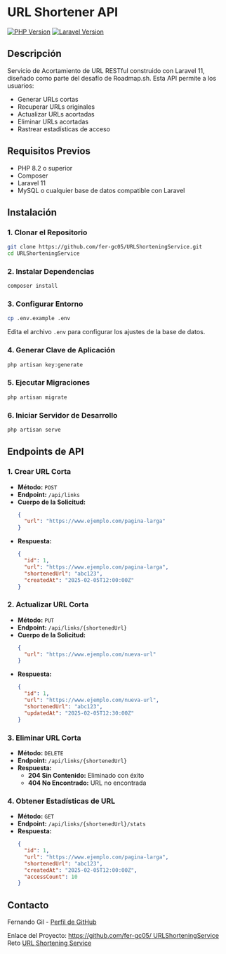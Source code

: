 # URL Shortener API

[![PHP Version](https://img.shields.io/badge/PHP-8.2%2B-777BB4?logo=php)](https://php.net/)
[![Laravel Version](https://img.shields.io/badge/Laravel-11.x-FF2D20?logo=laravel)](https://laravel.com)


## Descripción

Servicio de Acortamiento de URL RESTful construido con Laravel 11, diseñado como parte del desafío de Roadmap.sh. Esta API permite a los usuarios:
- Generar URLs cortas
- Recuperar URLs originales
- Actualizar URLs acortadas
- Eliminar URLs acortadas
- Rastrear estadísticas de acceso

## Requisitos Previos

- PHP 8.2 o superior
- Composer
- Laravel 11
- MySQL o cualquier base de datos compatible con Laravel

## Instalación

### 1. Clonar el Repositorio

```sh
git clone https://github.com/fer-gc05/URLShorteningService.git
cd URLShorteningService
```

### 2. Instalar Dependencias

```sh
composer install
```

### 3. Configurar Entorno

```sh
cp .env.example .env
```

Edita el archivo `.env` para configurar los ajustes de la base de datos.

### 4. Generar Clave de Aplicación

```sh
php artisan key:generate
```

### 5. Ejecutar Migraciones

```sh
php artisan migrate
```

### 6. Iniciar Servidor de Desarrollo

```sh
php artisan serve
```

## Endpoints de API

### 1. Crear URL Corta
- **Método:** `POST`
- **Endpoint:** `/api/links`
- **Cuerpo de la Solicitud:**
  ```json
  {
    "url": "https://www.ejemplo.com/pagina-larga"
  }
  ```
- **Respuesta:**
  ```json
  {
    "id": 1,
    "url": "https://www.ejemplo.com/pagina-larga",
    "shortenedUrl": "abc123",
    "createdAt": "2025-02-05T12:00:00Z"
  }
  ```

### 2. Actualizar URL Corta
- **Método:** `PUT`
- **Endpoint:** `/api/links/{shortenedUrl}`
- **Cuerpo de la Solicitud:**
  ```json
  {
    "url": "https://www.ejemplo.com/nueva-url"
  }
  ```
- **Respuesta:**
  ```json
  {
    "id": 1,
    "url": "https://www.ejemplo.com/nueva-url",
    "shortenedUrl": "abc123",
    "updatedAt": "2025-02-05T12:30:00Z"
  }
  ```

### 3. Eliminar URL Corta
- **Método:** `DELETE`
- **Endpoint:** `/api/links/{shortenedUrl}`
- **Respuesta:**
  - **204 Sin Contenido:** Eliminado con éxito
  - **404 No Encontrado:** URL no encontrada

### 4. Obtener Estadísticas de URL
- **Método:** `GET`
- **Endpoint:** `/api/links/{shortenedUrl}/stats`
- **Respuesta:**
  ```json
  {
    "id": 1,
    "url": "https://www.ejemplo.com/pagina-larga",
    "shortenedUrl": "abc123",
    "createdAt": "2025-02-05T12:00:00Z",
    "accessCount": 10
  }
  ```
## Contacto

Fernando Gil - [Perfil de GitHub](https://github.com/fer-gc05)

Enlace del Proyecto: [https://github.com/fer-gc05/ URLShorteningService](https://github.com/fer-gc05/URLShorteningService)
Reto [URL Shortening Service](https://roadmap.sh/projects/url-shortening-service)